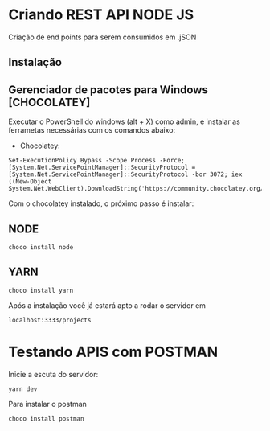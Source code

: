 # Criando REST API NODE JS

Criação de end points para serem consumidos em .jSON 

##  Instalação

##  Gerenciador de pacotes para Windows [CHOCOLATEY]
Executar o PowerShell do windows (alt + X) como admin, e instalar as ferrametas necessárias com os comandos abaixo:

* Chocolatey:
```
Set-ExecutionPolicy Bypass -Scope Process -Force; [System.Net.ServicePointManager]::SecurityProtocol = [System.Net.ServicePointManager]::SecurityProtocol -bor 3072; iex ((New-Object System.Net.WebClient).DownloadString('https://community.chocolatey.org/install.ps1'))
```

Com o chocolatey instalado, o próximo passo é instalar:

##  NODE
```
choco install node
```

##  YARN
```
choco install yarn
```

Após a instalação você já estará apto a rodar o servidor em 
```
localhost:3333/projects
```

# Testando APIS com POSTMAN

Inicie a escuta do servidor:
```
yarn dev
```

Para instalar o postman 
```
choco install postman
```





